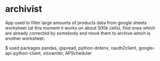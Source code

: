 # archivist

App used to filter large amounts of products data from google sheets worksheet (at this moment it works on about 500k cells), find ones which are already corrected by somebody and move them to archive which is another worksheet. 

$ used packages
pandas, gspread, python-dotenv, oauth2client, google-api-python-client, xlsxwriter, APScheduler
